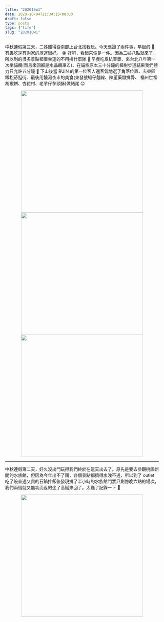 ```yaml
---
title: "202010w1"
date: 2020-10-04T21:34:15+08:00
draft: false
type: posts
tags: ["life"]
slug: "202010w1"
---
```



中秋連假第三天，二姊難得從南部上台北找我玩。今天應證了兩件事，早起的 :baby_chick: 有蟲吃還有謝家的旅運很好。 :stuck_out_tongue_winking_eye: 好吧，看起來像是一件。因為二姊八點就來了，所以到的很多景點都很幸運的不用排什麼隊 :star_struck: 早餐吃阜杭豆漿、來台北八年第一次坐貓纜(而且來回都是水晶纜車ㄛ)、在貓空原本三十分鐘的樟樹步道結果我們體力只允許五分鐘 :rofl: 下山後當 RUIN 的第一位客人還客氣地選了角落位置、去東區跟松菸逛街、最後用饒河夜市的美食(東發號蚵仔麵線、陳董藥燉排骨、 福州世祖胡椒餅、杏花村、老芋仔芋頭酥)做結尾 :blush:

<img style="height:400px;display:block;margin:auto;" src="https://imgur.com/MLa3voF.jpg"/>
<img style="height:400px;display:block;margin:auto;" src="https://imgur.com/Z7VBW2u.jpg"/>
<img style="height:400px;display:block;margin:auto;" src="https://imgur.com/cEQ5EK4.jpg"/>

---------------------------------------------

中秋連假第二天，好久沒出門玩得我們終於在這天出去了。原先是要去參觀桃園新開的水族館，但因為今年出不了國，各個景點都擠得水洩不通，所以到了 outlet 吃了碗普通又貴的石鍋拌飯後發現排了半小時的水族館門票只剩傍晚六點的場次，我們兩個就又無功而返的坐了高鐵來回了。太蠢了記錄一下 :woozy_face:

<img style="height:400px;display:block;margin:auto;" src="https://imgur.com/apn8DJB.jpg"/>